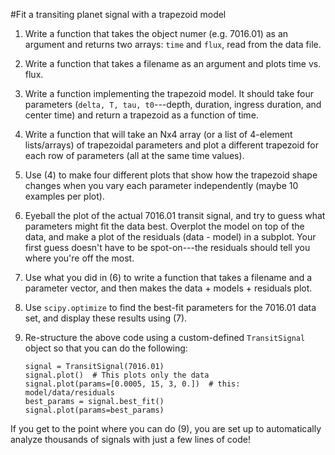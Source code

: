 #Fit a transiting planet signal with a trapezoid model


1.  Write a function that takes the object numer (e.g. 7016.01) as an argument
and returns two arrays: `time` and `flux`, read from the data file.

2.  Write a function that takes a filename as an argument and plots time vs.
flux.  

3.  Write a function implementing the trapezoid model.  It should take four
parameters (`delta, T, tau, t0`---depth, duration, ingress duration, and
    center time) and return a trapezoid as a function of time.  

4.  Write a function that will take an Nx4 array (or a list of 4-element
lists/arrays) of trapezoidal parameters and plot a different trapezoid for each
row of parameters (all at the same time values).

5.  Use (4) to make four different plots that show how the trapezoid shape
changes when you vary each parameter independently (maybe 10 examples per
    plot).

6.  Eyeball the plot of the actual 7016.01 transit signal, and try to guess
what parameters might fit the data best.  Overplot the model on top of the
data, and make a plot of the residuals (data - model) in a subplot.  Your
first guess doesn't have to be spot-on---the residuals should tell you where
you're off the most.

7.  Use what you did in (6) to write a function that takes a filename and a
parameter vector, and then makes the data + models + residuals plot.

8.  Use `scipy.optimize` to find the best-fit parameters for the 7016.01
data set, and display these results using (7).

9.  Re-structure the above code using a custom-defined `TransitSignal`
object so that you can do the following:

        signal = TransitSignal(7016.01) 
        signal.plot()  # This plots only the data
        signal.plot(params=[0.0005, 15, 3, 0.])  # this: model/data/residuals
        best_params = signal.best_fit()
        signal.plot(params=best_params)

If you get to the point where you can do (9), you are set up to automatically
analyze thousands of signals with just a few lines of code!

